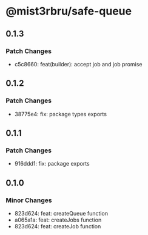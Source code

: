 # @mist3rbru/safe-queue

## 0.1.3

### Patch Changes

- c5c8660: feat(builder): accept job and job promise

## 0.1.2

### Patch Changes

- 38775e4: fix: package types exports

## 0.1.1

### Patch Changes

- 916ddd1: fix: package exports

## 0.1.0

### Minor Changes

- 823d624: feat: createQueue function
- a065a1a: feat: createJobs function
- 823d624: feat: createJob function
